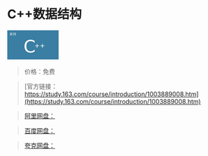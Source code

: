 # C++数据结构

![img](../../../assets/study163/free/6632117799306588117.jpg)

> 价格：免费

> [官方链接：https://study.163.com/course/introduction/1003889008.htm](https://study.163.com/course/introduction/1003889008.htm)

> [阿里网盘：]()

> [百度网盘：]()

> [夸克网盘：]()
